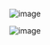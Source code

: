 ![image](https://github.com/user-attachments/assets/aad7cc84-05af-4ca1-b1e6-e7fde6e7eb26)

![image](https://github.com/user-attachments/assets/93e2bc37-5415-48a0-b36e-37a990486f44)


